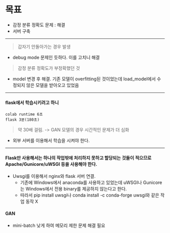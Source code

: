 # 목표
- 감정 분류 정확도 문제 : 해결
- 서버 구축
<hr>

> 갑자기 안돌아가는 경우 발생 
  - debug mode 문제인 듯하다. 이를 고치니 해결
> 감정 분류 정확도가 부정확했던 것 
  - model 변경 후 해결. 기존 모델이 overfitting된 것이었는데 load_model에서 수정되지 않은 모델을 받아오고 있었음

<hr>

#### flask에서 학습시키려고 하니
```
colab runtime 6초
flask 3분(180초)
```
> 약 30배 걸림. -> GAN 모델의 경우 시간적인 문제가 더 심화

- 외부 서버를 이용해서 학습을 시켜야 한다.

<hr>

#### Flask만 사용해서는 하나의 작업밖에 처리하지 못하고 할당되는 것들이 적으므로 Apache/Gunicore/uWSGI 등을 사용해야 한다.
- Uwsgi를 이용해서 nginx와 flask 서버 연결.
  - 기존에 Windows에서 anaconda를 사용하고 있었는데 uWSGI나 Gunicore는 Windows에서 전용 binary를 제공하지 않는다고 한다.
  - 따라서 pip install uwsgi나 conda install -c conda-forge uwsgi와 같은 작업 동작 X




#### GAN
- mini-batch 낮게 하여 메모리 제한 문제 해결 필요
